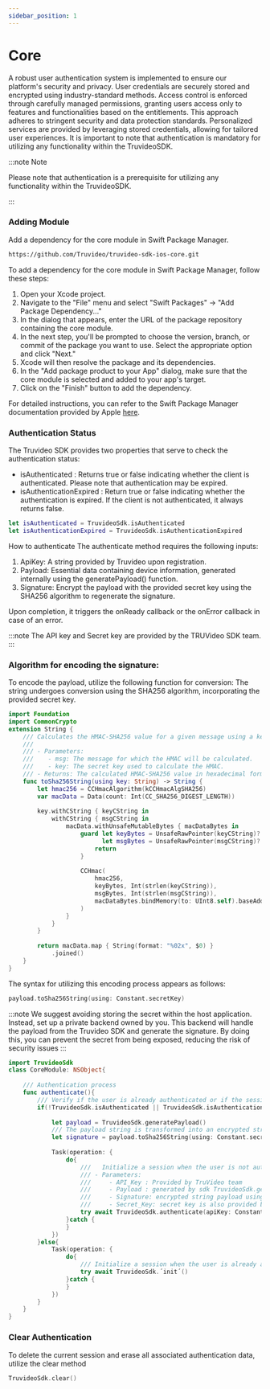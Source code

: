 ```yaml
---
sidebar_position: 1
---
```

# Core
A robust user authentication system is implemented to ensure our platform's security and privacy. User credentials are securely stored and encrypted using industry-standard methods. Access control is enforced through carefully managed permissions, granting users access only to features and functionalities based on the entitlements. This approach adheres to stringent security and data protection standards. Personalized services are provided by leveraging stored credentials, allowing for tailored user experiences. It is important to note that authentication is mandatory for utilizing any functionality within the TruvideoSDK. 
 
:::note Note

Please note that authentication is a prerequisite for utilizing any functionality within the TruvideoSDK.

:::

### Adding Module
Add a dependency for the core module in Swift Package Manager.
```md
https://github.com/Truvideo/truvideo-sdk-ios-core.git 
```
To add a dependency for the core module in Swift Package Manager, follow these steps:

1. Open your Xcode project.
2. Navigate to the "File" menu and select "Swift Packages" -> "Add Package Dependency..."
3. In the dialog that appears, enter the URL of the package repository containing the core module.
4. In the next step, you'll be prompted to choose the version, branch, or commit of the package you want to use. Select the appropriate option and click "Next."
5. Xcode will then resolve the package and its dependencies.
6. In the "Add package product to your App" dialog, make sure that the core module is selected and added to your app's target.
7. Click on the "Finish" button to add the dependency.

For detailed instructions, you can refer to the Swift Package Manager documentation provided by Apple [here](https://developer.apple.com/documentation/xcode/adding-package-dependencies-to-your-app).

### Authentication Status
The Truvideo SDK provides two properties that serve to check the authentication status: 
- isAuthenticated : Returns true or false indicating whether the client is authenticated. Please note that authentication may be expired.
- isAuthenticationExpired : Return true or false indicating whether the authentication is expired. If the client is not authenticated, it always returns false.
```swift
let isAuthenticated = TruvideoSdk.isAuthenticated
let isAuthenticationExpired = TruvideoSdk.isAuthenticationExpired
```
How to authenticate 
The authenticate method requires the following inputs:
1. ApiKey: A string provided by Truvideo upon registration.
2. Payload: Essential data containing device information, generated internally using the generatePayload() function.
3. Signature: Encrypt the payload with the provided secret key using the SHA256 algorithm to regenerate the signature.

Upon completion, it triggers the onReady callback or the onError callback in case of an error.

:::note
The API key and Secret key are provided by the TRUVideo SDK team.
:::

### Algorithm for encoding the signature:
To encode the payload, utilize the following function for conversion: The string undergoes conversion using the SHA256 algorithm, incorporating the provided secret key.
```swift
import Foundation
import CommonCrypto
extension String {
    /// Calculates the HMAC-SHA256 value for a given message using a key.
    ///
    /// - Parameters:
    ///    - msg: The message for which the HMAC will be calculated.
    ///    - key: The secret key used to calculate the HMAC.
    /// - Returns: The calculated HMAC-SHA256 value in hexadecimal format.
    func toSha256String(using key: String) -> String {
        let hmac256 = CCHmacAlgorithm(kCCHmacAlgSHA256)
        var macData = Data(count: Int(CC_SHA256_DIGEST_LENGTH))
        
        key.withCString { keyCString in
            withCString { msgCString in
                macData.withUnsafeMutableBytes { macDataBytes in
                    guard let keyBytes = UnsafeRawPointer(keyCString)?.assumingMemoryBound(to: UInt8.self),
                          let msgBytes = UnsafeRawPointer(msgCString)?.assumingMemoryBound(to: UInt8.self) else {
                        return
                    }
                    
                    CCHmac(
                        hmac256,
                        keyBytes, Int(strlen(keyCString)),
                        msgBytes, Int(strlen(msgCString)),
                        macDataBytes.bindMemory(to: UInt8.self).baseAddress
                    )
                }
            }
        }
        
        return macData.map { String(format: "%02x", $0) }
            .joined()
    }
}
```
The syntax for utilizing this encoding process appears as follows:
```swift
payload.toSha256String(using: Constant.secretKey)
```

:::note
We suggest avoiding storing the secret within the host application. Instead, set up a private backend owned by you. This backend will handle the payload from the Truvideo SDK and generate the signature. By doing this, you can prevent the secret from being exposed, reducing the risk of security issues
:::

```swift
import TruvideoSdk
class CoreModule: NSObject{
    
    /// Authentication process
    func authenticate(){
        /// Verify if the user is already authenticated or if the session is active or expired..
        if(!TruvideoSdk.isAuthenticated || TruvideoSdk.isAuthenticationExpired){
            
            let payload = TruvideoSdk.generatePayload()
            /// The payload string is transformed into an encrypted string using the SHA256 algorithm.
            let signature = payload.toSha256String(using: Constant.secretKey)
            
            Task(operation: {
                do{
                    ///   Initialize a session when the user is not authenticated.
                    /// - Parameters:
                    ///     - API_Key : Provided by TruVideo team
                    ///     - Payload : generated by sdk TruvideoSdk.generatePayload() every time you have to create new payload
                    ///     - Signature: encrypted string payload using the SHA256 algorithm with "secret key"
                    ///     - Secret_Key: secret key is also provided by TruVideo team
                    try await TruvideoSdk.authenticate(apiKey: Constant.apiKey, payload: payload, signature: signature)
                }catch {
                }
            })
        }else{
            Task(operation: {
                do{
                    /// Initialize a session when the user is already authenticated.
                    try await TruvideoSdk.´init´()
                }catch {
                }
            })
        }
    }
}
```
### Clear Authentication
To delete the current session and erase all associated authentication data, utilize the clear method 

```swift
TruvideoSdk.clear()
```
